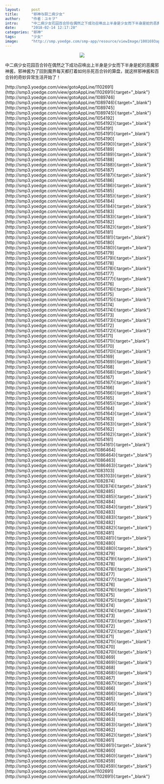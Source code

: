 ```yaml
---
layout:     post
title:      "邪神与厨二病少女"
author:     "作者：ユキヲ"
intro:      "中二病少女花园百合铃在偶然之下成功召唤出上半身是少女而下半身是蛇的恶魔邪神酱，邪神酱为了回到魔界每天都打着如何杀死百合铃的算盘，就这样邪神酱和百合铃的奇妙异常生活开始了！"
date:       "2018-02-14 12:17:20"
categories: "邪神"
tags:       "少女"
image:      "http://smp.yoedge.com/smp-app/resource/viewImage/1001693appline.png"
---
```

<div style="text-align: center">
<p><img src="http://smp.yoedge.com/smp-app/resource/viewImage/1001693appline.png"/></p>
</div>
<p class="post-meta">
<span>中二病少女花园百合铃在偶然之下成功召唤出上半身是少女而下半身是蛇的恶魔邪神酱，邪神酱为了回到魔界每天都打着如何杀死百合铃的算盘，就这样邪神酱和百合铃的奇妙异常生活开始了！</span>
</p>
[http://smp3.yoedge.com/view/gotoAppLine/1102691](http://smp3.yoedge.com/view/gotoAppLine/1102691){:target="_blank"}
[http://smp3.yoedge.com/view/gotoAppLine/1089746](http://smp3.yoedge.com/view/gotoAppLine/1089746){:target="_blank"}
[http://smp3.yoedge.com/view/gotoAppLine/1089745](http://smp3.yoedge.com/view/gotoAppLine/1089745){:target="_blank"}
[http://smp3.yoedge.com/view/gotoAppLine/1054192](http://smp3.yoedge.com/view/gotoAppLine/1054192){:target="_blank"}
[http://smp3.yoedge.com/view/gotoAppLine/1054191](http://smp3.yoedge.com/view/gotoAppLine/1054191){:target="_blank"}
[http://smp3.yoedge.com/view/gotoAppLine/1054190](http://smp3.yoedge.com/view/gotoAppLine/1054190){:target="_blank"}
[http://smp3.yoedge.com/view/gotoAppLine/1054189](http://smp3.yoedge.com/view/gotoAppLine/1054189){:target="_blank"}
[http://smp3.yoedge.com/view/gotoAppLine/1054188](http://smp3.yoedge.com/view/gotoAppLine/1054188){:target="_blank"}
[http://smp3.yoedge.com/view/gotoAppLine/1054187](http://smp3.yoedge.com/view/gotoAppLine/1054187){:target="_blank"}
[http://smp3.yoedge.com/view/gotoAppLine/1054186](http://smp3.yoedge.com/view/gotoAppLine/1054186){:target="_blank"}
[http://smp3.yoedge.com/view/gotoAppLine/1054185](http://smp3.yoedge.com/view/gotoAppLine/1054185){:target="_blank"}
[http://smp3.yoedge.com/view/gotoAppLine/1054184](http://smp3.yoedge.com/view/gotoAppLine/1054184){:target="_blank"}
[http://smp3.yoedge.com/view/gotoAppLine/1054183](http://smp3.yoedge.com/view/gotoAppLine/1054183){:target="_blank"}
[http://smp3.yoedge.com/view/gotoAppLine/1054182](http://smp3.yoedge.com/view/gotoAppLine/1054182){:target="_blank"}
[http://smp3.yoedge.com/view/gotoAppLine/1054181](http://smp3.yoedge.com/view/gotoAppLine/1054181){:target="_blank"}
[http://smp3.yoedge.com/view/gotoAppLine/1054180](http://smp3.yoedge.com/view/gotoAppLine/1054180){:target="_blank"}
[http://smp3.yoedge.com/view/gotoAppLine/1054179](http://smp3.yoedge.com/view/gotoAppLine/1054179){:target="_blank"}
[http://smp3.yoedge.com/view/gotoAppLine/1054178](http://smp3.yoedge.com/view/gotoAppLine/1054178){:target="_blank"}
[http://smp3.yoedge.com/view/gotoAppLine/1054177](http://smp3.yoedge.com/view/gotoAppLine/1054177){:target="_blank"}
[http://smp3.yoedge.com/view/gotoAppLine/1054176](http://smp3.yoedge.com/view/gotoAppLine/1054176){:target="_blank"}
[http://smp3.yoedge.com/view/gotoAppLine/1054175](http://smp3.yoedge.com/view/gotoAppLine/1054175){:target="_blank"}
[http://smp3.yoedge.com/view/gotoAppLine/1054174](http://smp3.yoedge.com/view/gotoAppLine/1054174){:target="_blank"}
[http://smp3.yoedge.com/view/gotoAppLine/1054173](http://smp3.yoedge.com/view/gotoAppLine/1054173){:target="_blank"}
[http://smp3.yoedge.com/view/gotoAppLine/1054172](http://smp3.yoedge.com/view/gotoAppLine/1054172){:target="_blank"}
[http://smp3.yoedge.com/view/gotoAppLine/1054171](http://smp3.yoedge.com/view/gotoAppLine/1054171){:target="_blank"}
[http://smp3.yoedge.com/view/gotoAppLine/1054170](http://smp3.yoedge.com/view/gotoAppLine/1054170){:target="_blank"}
[http://smp3.yoedge.com/view/gotoAppLine/1054169](http://smp3.yoedge.com/view/gotoAppLine/1054169){:target="_blank"}
[http://smp3.yoedge.com/view/gotoAppLine/1054168](http://smp3.yoedge.com/view/gotoAppLine/1054168){:target="_blank"}
[http://smp3.yoedge.com/view/gotoAppLine/1054167](http://smp3.yoedge.com/view/gotoAppLine/1054167){:target="_blank"}
[http://smp3.yoedge.com/view/gotoAppLine/1054166](http://smp3.yoedge.com/view/gotoAppLine/1054166){:target="_blank"}
[http://smp3.yoedge.com/view/gotoAppLine/1054165](http://smp3.yoedge.com/view/gotoAppLine/1054165){:target="_blank"}
[http://smp3.yoedge.com/view/gotoAppLine/1054164](http://smp3.yoedge.com/view/gotoAppLine/1054164){:target="_blank"}
[http://smp3.yoedge.com/view/gotoAppLine/1054163](http://smp3.yoedge.com/view/gotoAppLine/1054163){:target="_blank"}
[http://smp3.yoedge.com/view/gotoAppLine/1054162](http://smp3.yoedge.com/view/gotoAppLine/1054162){:target="_blank"}
[http://smp3.yoedge.com/view/gotoAppLine/1054161](http://smp3.yoedge.com/view/gotoAppLine/1054161){:target="_blank"}
[http://smp3.yoedge.com/view/gotoAppLine/1086464](http://smp3.yoedge.com/view/gotoAppLine/1086464){:target="_blank"}
[http://smp3.yoedge.com/view/gotoAppLine/1086463](http://smp3.yoedge.com/view/gotoAppLine/1086463){:target="_blank"}
[http://smp3.yoedge.com/view/gotoAppLine/1083103](http://smp3.yoedge.com/view/gotoAppLine/1083103){:target="_blank"}
[http://smp3.yoedge.com/view/gotoAppLine/1082874](http://smp3.yoedge.com/view/gotoAppLine/1082874){:target="_blank"}
[http://smp3.yoedge.com/view/gotoAppLine/1082485](http://smp3.yoedge.com/view/gotoAppLine/1082485){:target="_blank"}
[http://smp3.yoedge.com/view/gotoAppLine/1082484](http://smp3.yoedge.com/view/gotoAppLine/1082484){:target="_blank"}
[http://smp3.yoedge.com/view/gotoAppLine/1082483](http://smp3.yoedge.com/view/gotoAppLine/1082483){:target="_blank"}
[http://smp3.yoedge.com/view/gotoAppLine/1082482](http://smp3.yoedge.com/view/gotoAppLine/1082482){:target="_blank"}
[http://smp3.yoedge.com/view/gotoAppLine/1082481](http://smp3.yoedge.com/view/gotoAppLine/1082481){:target="_blank"}
[http://smp3.yoedge.com/view/gotoAppLine/1082480](http://smp3.yoedge.com/view/gotoAppLine/1082480){:target="_blank"}
[http://smp3.yoedge.com/view/gotoAppLine/1082479](http://smp3.yoedge.com/view/gotoAppLine/1082479){:target="_blank"}
[http://smp3.yoedge.com/view/gotoAppLine/1082478](http://smp3.yoedge.com/view/gotoAppLine/1082478){:target="_blank"}
[http://smp3.yoedge.com/view/gotoAppLine/1082477](http://smp3.yoedge.com/view/gotoAppLine/1082477){:target="_blank"}
[http://smp3.yoedge.com/view/gotoAppLine/1082476](http://smp3.yoedge.com/view/gotoAppLine/1082476){:target="_blank"}
[http://smp3.yoedge.com/view/gotoAppLine/1082475](http://smp3.yoedge.com/view/gotoAppLine/1082475){:target="_blank"}
[http://smp3.yoedge.com/view/gotoAppLine/1082474](http://smp3.yoedge.com/view/gotoAppLine/1082474){:target="_blank"}
[http://smp3.yoedge.com/view/gotoAppLine/1082473](http://smp3.yoedge.com/view/gotoAppLine/1082473){:target="_blank"}
[http://smp3.yoedge.com/view/gotoAppLine/1082472](http://smp3.yoedge.com/view/gotoAppLine/1082472){:target="_blank"}
[http://smp3.yoedge.com/view/gotoAppLine/1082471](http://smp3.yoedge.com/view/gotoAppLine/1082471){:target="_blank"}
[http://smp3.yoedge.com/view/gotoAppLine/1082470](http://smp3.yoedge.com/view/gotoAppLine/1082470){:target="_blank"}
[http://smp3.yoedge.com/view/gotoAppLine/1082469](http://smp3.yoedge.com/view/gotoAppLine/1082469){:target="_blank"}
[http://smp3.yoedge.com/view/gotoAppLine/1082468](http://smp3.yoedge.com/view/gotoAppLine/1082468){:target="_blank"}
[http://smp3.yoedge.com/view/gotoAppLine/1082467](http://smp3.yoedge.com/view/gotoAppLine/1082467){:target="_blank"}
[http://smp3.yoedge.com/view/gotoAppLine/1082466](http://smp3.yoedge.com/view/gotoAppLine/1082466){:target="_blank"}
[http://smp3.yoedge.com/view/gotoAppLine/1082465](http://smp3.yoedge.com/view/gotoAppLine/1082465){:target="_blank"}
[http://smp3.yoedge.com/view/gotoAppLine/1082464](http://smp3.yoedge.com/view/gotoAppLine/1082464){:target="_blank"}
[http://smp3.yoedge.com/view/gotoAppLine/1082463](http://smp3.yoedge.com/view/gotoAppLine/1082463){:target="_blank"}
[http://smp3.yoedge.com/view/gotoAppLine/1082462](http://smp3.yoedge.com/view/gotoAppLine/1082462){:target="_blank"}
[http://smp3.yoedge.com/view/gotoAppLine/1082461](http://smp3.yoedge.com/view/gotoAppLine/1082461){:target="_blank"}
[http://smp3.yoedge.com/view/gotoAppLine/1082460](http://smp3.yoedge.com/view/gotoAppLine/1082460){:target="_blank"}
[http://smp3.yoedge.com/view/gotoAppLine/1082459](http://smp3.yoedge.com/view/gotoAppLine/1082459){:target="_blank"}
[http://smp3.yoedge.com/view/gotoAppLine/1102691](http://smp3.yoedge.com/view/gotoAppLine/1102691){:target="_blank"}


